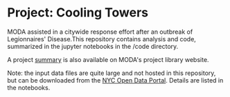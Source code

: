 
# Project: Cooling Towers

MODA assisted in a citywide response effort after an outbreak of Legionnaires' Disease.This repository contains analysis and code, summarized in the jupyter notebooks in the /code directory.

A project [summary](https://moda-nyc.github.io/Project-Library/projects/cooling-towers/) is also available on MODA's project library website.


Note: the input data files are quite large and not hosted in this repository, but can be downloaded from the [NYC Open Data Portal](https://opendata.cityofnewyork.us/). Details are listed in the notebooks.
